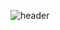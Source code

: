 ![header](https://capsule-render.vercel.app/api?type=Slice&color=C5E6A8&customColorList=26&text=MinjunKang&fontColor=ffffff&animation=fadeIn&height=180&stroke=C5E6A8)

<!--
**kangjjun/kangjjun** is a ✨ _special_ ✨ repository because its `README.md` (this file) appears on your GitHub profile.

Here are some ideas to get you started:



- 🔭 I’m currently working on ...
- 🌱 I’m currently learning ...
- 👯 I’m looking to collaborate on ...
- 🤔 I’m looking for help with ...
- 💬 Ask me about ...
- 📫 How to reach me: ...
- 😄 Pronouns: ...
- ⚡ Fun fact: ...
-->
